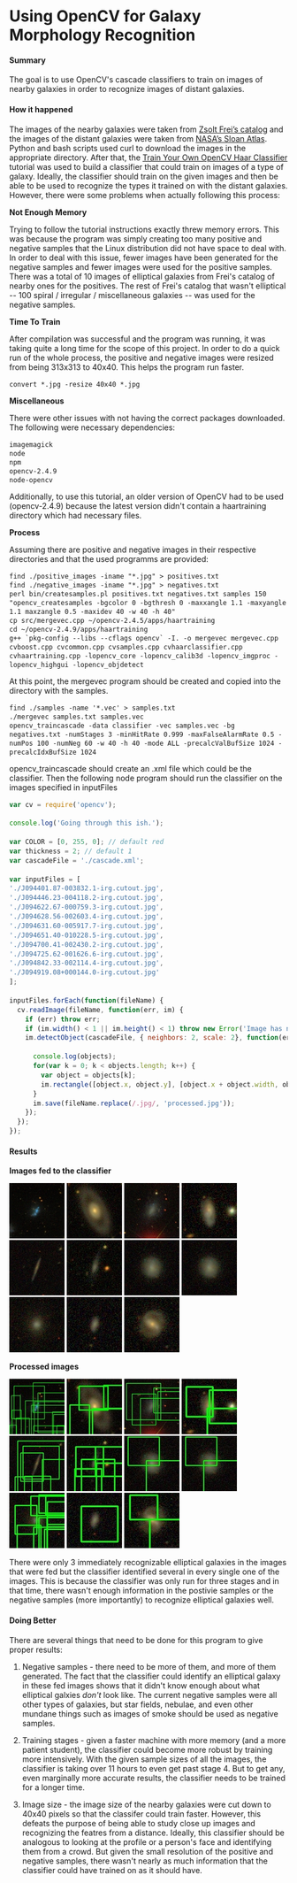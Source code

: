 # Using OpenCV for Galaxy Morphology Recognition 

#### Summary
The goal is to use OpenCV's cascade classifiers to train on images of nearby galaxies in order to  recognize images of distant galaxies. 

#### How it happened
The images of the nearby galaxies were taken from [Zsolt Frei’s catalog](http://www.zsolt-frei.net/catalog.htm) and the images of the distant galaxies were taken from [NASA’s Sloan Atlas](http://www.nsatlas.org/). Python and bash scripts used curl to download the images in the appropriate directory. After that, the [Train Your Own OpenCV Haar Classifier](http://coding-robin.de/2013/07/22/train-your-own-opencv-haar-classifier.html) tutorial was used to build a classifier that could train on images of a type of galaxy. Ideally, the classifier should train on the given images and then be able to be used to recognize the types it trained on with the distant galaxies. However, there were some problems when actually following this process:

**Not Enough Memory**

Trying to follow the tutorial instructions exactly threw memory errors. This was because the program was simply creating too many positive and negative samples that the Linux distribution did not have space to deal with. In order to deal with this issue, fewer images have been generated for the negative samples and fewer images were used for the positive samples. There was a total of 10 images of elliptical galaxies from Frei's catalog of nearby ones for the positives. The rest of Frei's catalog that wasn't elliptical -- 100 spiral / irregular / miscellaneous galaxies -- was used for the negative samples. 


**Time To Train**

After compilation was successful and the program was running, it was taking quite a long time for the scope of this project. In order to do a quick run of the whole process, the positive and negative images were resized from being 313x313 to 40x40. This helps the program run faster. 

```shell
convert *.jpg -resize 40x40 *.jpg 
```
**Miscellaneous**

There were other issues with not having the correct packages downloaded. The following were necessary dependencies:
```
imagemagick
node
npm
opencv-2.4.9
node-opencv
``` 

Additionally, to use this tutorial, an older version of OpenCV had to be used (opencv-2.4.9) because the latest version didn't contain a haartraining directory which had necessary files. 

**Process**

Assuming there are positive and negative images in their respective directories and that the used programms are provided:

```
find ./positive_images -iname "*.jpg" > positives.txt
find ./negative_images -iname "*.jpg" > negatives.txt
perl bin/createsamples.pl positives.txt negatives.txt samples 150 "opencv_createsamples -bgcolor 0 -bgthresh 0 -maxxangle 1.1 -maxyangle 1.1 maxzangle 0.5 -maxidev 40 -w 40 -h 40"
cp src/mergevec.cpp ~/opencv-2.4.5/apps/haartraining
cd ~/opencv-2.4.9/apps/haartraining
g++ `pkg-config --libs --cflags opencv` -I. -o mergevec mergevec.cpp cvboost.cpp cvcommon.cpp cvsamples.cpp cvhaarclassifier.cpp cvhaartraining.cpp -lopencv_core -lopencv_calib3d -lopencv_imgproc -lopencv_highgui -lopencv_objdetect
```
At this point, the mergevec program should be created and copied into the directory with the samples.

```
find ./samples -name '*.vec' > samples.txt
./mergevec samples.txt samples.vec
opencv_traincascade -data classifier -vec samples.vec -bg negatives.txt -numStages 3 -minHitRate 0.999 -maxFalseAlarmRate 0.5 -numPos 100 -numNeg 60 -w 40 -h 40 -mode ALL -precalcValBufSize 1024 -precalcIdxBufSize 1024
```
opencv_traincascade should create an .xml file which could be the classifier. Then the following node program should run the classifier on the images specified in inputFiles

```javascript
var cv = require('opencv');

console.log('Going through this ish.');

var COLOR = [0, 255, 0]; // default red
var thickness = 2; // default 1
var cascadeFile = './cascade.xml';

var inputFiles = [
'./J094401.87-003832.1-irg.cutout.jpg',
'./J094446.23-004118.2-irg.cutout.jpg',
'./J094622.67-000759.3-irg.cutout.jpg',
'./J094628.56-002603.4-irg.cutout.jpg',
'./J094631.60-005917.7-irg.cutout.jpg',
'./J094651.40-010228.5-irg.cutout.jpg',
'./J094700.41-002430.2-irg.cutout.jpg',
'./J094725.62-001626.6-irg.cutout.jpg',
'./J094842.33-002114.4-irg.cutout.jpg',
'./J094919.08+000144.0-irg.cutout.jpg'
];

inputFiles.forEach(function(fileName) {
  cv.readImage(fileName, function(err, im) { 
    if (err) throw err;
    if (im.width() < 1 || im.height() < 1) throw new Error('Image has no size');
    im.detectObject(cascadeFile, { neighbors: 2, scale: 2}, function(err, objects) { 
       
      console.log(objects); 
      for(var k = 0; k < objects.length; k++) { 
        var object = objects[k]; 
        im.rectangle([object.x, object.y], [object.x + object.width, object.y + object.height], COLOR, 2); 
      }
      im.save(fileName.replace(/.jpg/, 'processed.jpg')); 
    }); 
  }); 
});
```

#### Results

**Images fed to the classifier**

![](/classifier/J094401.87-003832.1-irg.cutout.jpg)
![](/classifier/J094651.40-010228.5-irg.cutout.jpg)
![](/classifier/J094446.23-004118.2-irg.cutout.jpg)
![](/classifier/J094700.41-002430.2-irg.cutout.jpg)
![](/classifier/J094622.67-000759.3-irg.cutout.jpg)
![](/classifier/J094725.62-001626.6-irg.cutout.jpg)
![](/classifier/J094628.56-002603.4-irg.cutout.jpg)
![](/classifier/J094628.56-002603.4-irg.cutout.jpg)
![](/classifier/J094842.33-002114.4-irg.cutout.jpg)
![](/classifier/J094631.60-005917.7-irg.cutout.jpg)
![](/classifier/J094919.08+000144.0-irg.cutout.jpg)

**Processed images**

![](/classifier/J094401.87-003832.1-irg.cutoutprocessed.jpg)
![](/classifier/J094651.40-010228.5-irg.cutoutprocessed.jpg)
![](/classifier/J094446.23-004118.2-irg.cutoutprocessed.jpg)
![](/classifier/J094700.41-002430.2-irg.cutoutprocessed.jpg)
![](/classifier/J094622.67-000759.3-irg.cutoutprocessed.jpg)
![](/classifier/J094725.62-001626.6-irg.cutoutprocessed.jpg)
![](/classifier/J094628.56-002603.4-irg.cutoutprocessed.jpg)
![](/classifier/J094628.56-002603.4-irg.cutoutprocessed.jpg)
![](/classifier/J094842.33-002114.4-irg.cutoutprocessed.jpg)
![](/classifier/J094631.60-005917.7-irg.cutoutprocessed.jpg)
![](/classifier/J094919.08+000144.0-irg.cutoutprocessed.jpg)

There were only 3 immediately recognizable elliptical galaxies in the images that were fed but the classifier identified several in every single one of the images. This is because the classifier was only run for three stages and in that time, there wasn't enough information in the postivie samples or the negative samples (more importantly) to recognize elliptical galaxies well.

#### Doing Better

There are several things that need to be done for this program to give proper results:

1. Negative samples - there need to be more of them, and more of them generated. The fact that the classifier could identify an elliptical galaxy in these fed images shows that it didn't know enough about what elliptical galxies *don't* look like. The current negative samples were all other types of galaxies, but star fields, nebulae, and even other mundane things such as images of smoke should be used as negative samples. 

1. Training stages - given a faster machine with more memory (and a more patient student), the classifier could become more robust by training more intensively. With the given sample sizes of all the images, the classifier is taking over 11 hours to even get past stage 4. But to get any, even marginally more accurate results, the classifier needs to be trained for a longer time.

1. Image size - the image size of the nearby galaxies were cut down to 40x40 pixels so that the classifer could train faster. However, this defeats the purpose of being able to study close up images and recognizing the featres from a distance. Ideally, this classifier should be analogous to looking at the profile or a person's face and identifying them from a crowd. But given the small resolution of the positive and negative samples, there wasn't nearly as much information that the classifier could have trained on as it should have. 
